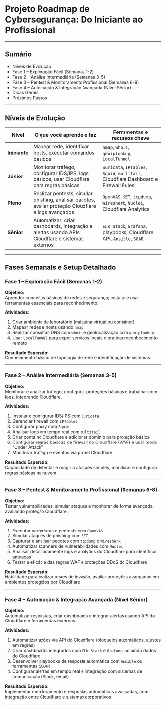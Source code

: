 # Projeto Roadmap de Cybersegurança: Do Iniciante ao Profissional

---

## Sumário

- Níveis de Evolução  
- Fase 1 – Exploração Fácil (Semanas 1-2)  
- Fase 2 – Análise Intermediária (Semanas 3-5)  
- Fase 3 – Pentest & Monitoramento Profissional (Semanas 6-8)  
- Fase 4 – Automação & Integração Avançada (Nível Sênior)  
- Dicas Gerais  
- Próximos Passos  

---

## Níveis de Evolução

| Nível       | O que você aprende e faz                                                      | Ferramentas e recursos chave                                  |
| ----------- | ---------------------------------------------------------------------------- | ------------------------------------------------------------ |
| **Iniciante** | Mapear rede, identificar hosts, executar comandos básicos                    | `nmap`, `whois`, `geoiplookup`, `LocalTunnel`                |
| **Júnior**  | Monitorar tráfego, configurar IDS/IPS, logs básicos, usar Cloudflare para regras básicas | `Suricata`, `IPTables`, `Squid`, `multitail`, Cloudflare Dashboard e Firewall Rules |
| **Pleno**   | Realizar pentests, simular phishing, analisar pacotes, avaliar proteção Cloudflare e logs avançados | `OpenVAS`, `SET`, `tcpdump`, `Wireshark`, `Nuclei`, Cloudflare Analytics |
| **Sênior**  | Automatizar, criar dashboards, integração e alertas usando APIs Cloudflare e sistemas externos | `ELK Stack`, `Grafana`, playbooks, Cloudflare API, `Ansible`, `SOAR` |

---

## Fases Semanais e Setup Detalhado

### Fase 1 – Exploração Fácil (Semanas 1-2)

**Objetivo:**  
Aprender conceitos básicos de redes e segurança; instalar e usar ferramentas essenciais para reconhecimento.

**Atividades:**  
1. Criar ambiente de laboratório (máquina virtual ou container)  
2. Mapear redes e hosts usando `nmap`  
3. Realizar consultas DNS com `whois` e geolocalização com `geoiplookup`  
4. Usar `LocalTunnel` para expor serviços locais e praticar reconhecimento remoto  

**Resultado Esperado:**  
Conhecimento básico de topologia de rede e identificação de sistemas

---

### Fase 2 – Análise Intermediária (Semanas 3-5)

**Objetivo:**  
Monitorar e analisar tráfego, configurar proteções básicas e trabalhar com logs, integrando Cloudflare.

**Atividades:**  
1. Instalar e configurar IDS/IPS com `Suricata`  
2. Gerenciar firewall com `IPTables`  
3. Configurar proxy com `Squid`  
4. Analisar logs em tempo real com `multitail`  
5. Criar conta no Cloudflare e adicionar domínio para proteção básica  
6. Configurar regras básicas de firewall no Cloudflare (WAF) e usar modo “Under Attack”  
7. Monitorar tráfego e eventos via painel Cloudflare  

**Resultado Esperado:**  
Capacidade de detectar e reagir a ataques simples, monitorar e configurar regras básicas na nuvem

---

### Fase 3 – Pentest & Monitoramento Profissional (Semanas 6-8)

**Objetivo:**  
Testar vulnerabilidades, simular ataques e monitorar de forma avançada, avaliando proteção Cloudflare.

**Atividades:**  
1. Executar varreduras e pentests com `OpenVAS`  
2. Simular ataques de phishing com `SET`  
3. Capturar e analisar pacotes com `tcpdump` e `Wireshark`  
4. Automatizar scanners de vulnerabilidades com `Nuclei`  
5. Analisar detalhadamente logs e analytics do Cloudflare para identificar ameaças  
6. Testar a eficácia das regras WAF e proteções DDoS do Cloudflare  

**Resultado Esperado:**  
Habilidade para realizar testes de invasão, avaliar proteções avançadas em ambientes protegidos por Cloudflare

---

### Fase 4 – Automação & Integração Avançada (Nível Sênior)

**Objetivo:**  
Automatizar respostas, criar dashboards e integrar alertas usando API do Cloudflare e ferramentas externas.

**Atividades:**  
1. Automatizar ações via API do Cloudflare (bloqueios automáticos, ajustes em regras)  
2. Criar dashboards integrados com `ELK Stack` e `Grafana` incluindo dados do Cloudflare  
3. Desenvolver playbooks de resposta automática com `Ansible` ou ferramentas SOAR  
4. Configurar alertas em tempo real e integração com sistemas de comunicação (Slack, email)  

**Resultado Esperado:**  
Implementar monitoramento e respostas automáticas avançadas, com integração entre Cloudflare e sistemas corporativos

---
